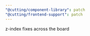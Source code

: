 ```yaml
---
"@cutting/component-library": patch
"@cutting/frontend-support": patch
---
```


z-index fixes across the board
